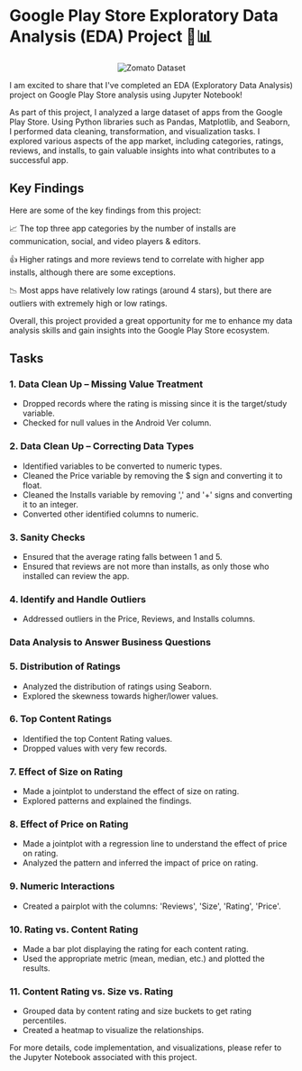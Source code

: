 # Google Play Store Exploratory Data Analysis (EDA) Project 🚀📊

<!-- Project Highlights -->
<p align="center">
  <img src="https://leo7736.github.io/images/zomato.jpg" alt="Zomato Dataset">
</p>

I am excited to share that I've completed an EDA (Exploratory Data Analysis) project on Google Play Store analysis using Jupyter Notebook!

As part of this project, I analyzed a large dataset of apps from the Google Play Store. Using Python libraries such as Pandas, Matplotlib, and Seaborn, I performed data cleaning, transformation, and visualization tasks. I explored various aspects of the app market, including categories, ratings, reviews, and installs, to gain valuable insights into what contributes to a successful app.

## Key Findings

Here are some of the key findings from this project:

📈 The top three app categories by the number of installs are communication, social, and video players & editors.

👍 Higher ratings and more reviews tend to correlate with higher app installs, although there are some exceptions.

📉 Most apps have relatively low ratings (around 4 stars), but there are outliers with extremely high or low ratings.

Overall, this project provided a great opportunity for me to enhance my data analysis skills and gain insights into the Google Play Store ecosystem.

## Tasks

### 1. Data Clean Up – Missing Value Treatment

- Dropped records where the rating is missing since it is the target/study variable.
- Checked for null values in the Android Ver column.

### 2. Data Clean Up – Correcting Data Types

- Identified variables to be converted to numeric types.
- Cleaned the Price variable by removing the $ sign and converting it to float.
- Cleaned the Installs variable by removing ',' and '+' signs and converting it to an integer.
- Converted other identified columns to numeric.

### 3. Sanity Checks

- Ensured that the average rating falls between 1 and 5.
- Ensured that reviews are not more than installs, as only those who installed can review the app.

### 4. Identify and Handle Outliers

- Addressed outliers in the Price, Reviews, and Installs columns.

### Data Analysis to Answer Business Questions

### 5. Distribution of Ratings

- Analyzed the distribution of ratings using Seaborn.
- Explored the skewness towards higher/lower values.

### 6. Top Content Ratings

- Identified the top Content Rating values.
- Dropped values with very few records.

### 7. Effect of Size on Rating

- Made a jointplot to understand the effect of size on rating.
- Explored patterns and explained the findings.

### 8. Effect of Price on Rating

- Made a jointplot with a regression line to understand the effect of price on rating.
- Analyzed the pattern and inferred the impact of price on rating.

### 9. Numeric Interactions

- Created a pairplot with the columns: 'Reviews', 'Size', 'Rating', 'Price'.

### 10. Rating vs. Content Rating

- Made a bar plot displaying the rating for each content rating.
- Used the appropriate metric (mean, median, etc.) and plotted the results.

### 11. Content Rating vs. Size vs. Rating

- Grouped data by content rating and size buckets to get rating percentiles.
- Created a heatmap to visualize the relationships.

For more details, code implementation, and visualizations, please refer to the Jupyter Notebook associated with this project.

